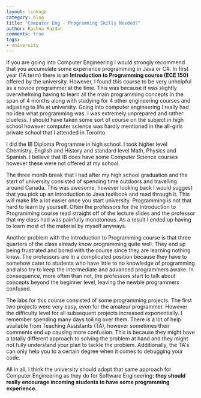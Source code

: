 ```yaml
---
layout: linkage
category: blog
title: "Computer Eng - Programming Skills Needed?"
author: Rashna Razdan
comments: true
tags:
- university
---
```


<p>If you are going into Computer Engineering I would strongly recommend that you accumulate some experience programming in Java or C#. In first year (1A term) there is an <b>Introduction to Programming course (ECE 150)</b> offered by the university. However, I found this course to be very unhelpful as a novice programmer at the time. This was because it was slightly overwhelming having to learn all the main programming concepts in the span of 4 months along with studying for 4 other engineering courses and adjusting to life at university. Going into computer engineering I really had no idea what programming was. I was extremely unprepared and rather clueless. I should have taken some sort of course on the subject in high school however computer science was hardly mentioned in the all-girls private school that I attended in Toronto.</p> 

<p>I did the IB Diploma Programme in high school. I took higher level Chemistry, English and History and standard level Math, Physics and Spanish. I believe that IB does have some Computer Science courses however these were not offered at my school.</p>

<p>The three month break that I had after my high school graduation and the start of university consisted of spending time outdoors and travelling around Canada. This was awesome, however looking back I would suggest that you pick up an Introduction to Java textbook and read through it. This will make life a lot easier once you start university. Programming is not that hard to learn by yourself. Often the professors for the Introduction to Programming course read straight off of the lecture slides and the professor that my class had was painfully monotonous. As a result I ended up having to learn most of the material by myself anyways.</p> 

<p>Another problem with the Introduction to Programming course is that three quarters of the class already know programming quite well. They end up being frustrated and bored with the course since they are learning nothing knew. The professors are in a complicated position because they have to somehow cater to students who have little to no knowledge of programming and also try to keep the intermediate and advanced programmers awake. In consequence, more often than not, the professors start to talk about concepts beyond the beginner level, leaving the newbie programmers confused.</p>

<p>The labs for this course consisted of some programming projects. The first two projects were very easy, even for the amateur programmer. However the difficulty level for all subsequent projects increased exponentially. I remember spending many days toiling over them. There is a lot of help available from Teaching Assistants (TA), however sometimes their comments end up causing more confusion. This is because they might have a totally different approach to solving the problem at hand and they might not fully understand your plan to tackle the problem. Additionally, the TA's can only help you to a certain degree when it comes to debugging your code.</p>

<p>All in all, I think the university should adopt that same approach for Computer Engineering as they do for Software Engineering: <b>they should really encourage incoming students to have some programming experience.</b></p>
